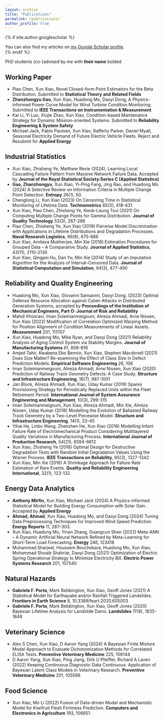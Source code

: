 ```yaml
---
layout: archive
title: "Publications"
permalink: /publications/
author_profile: true
---
```


{% if site.author.googlescholar %}
  <div class="wordwrap">You can also find my articles on <a href="{{site.author.googlescholar}}">my Google Scholar profile</a>.</div>
{% endif %}

PhD students (co-)advised by me with **their name** bolded

## Working Paper
- Piao Chen, Xun Xiao, Novel Closed-form Point Estimators for the Beta Distribution. Submitted to **Statistical Theory and Related Fields**
- **Zhanzhongyu Gao**, Xun Xiao, Huadong Mo, Daoyi Dong, A Physics-informed Power Curve Model for Wind Turbine Condition Monitoring. Submitted to **IEEE Transactions on Instrumentation & Measurement**
- Kai Li, Yi Luo, Xiujie Zhao, Xun Xiao, Condition-based Maintenance Strategy for Dynamic Mission-oriented Systems. Submitted to **Reliability Engineering & System Safety**
- Michael Jack, Pablo Paulsen, Xun Xiao, Rafferty Parker, Daniel Myall, Seasonal Electricity Demand of Future Electric Vehicle Fleets. Reject and Resubmit for **Applied Energy**

## Industrial Statistics
- Xun Xiao, Zhisheng Ye, Matthew Revie (2024), Learning Local Cascading Failure Pattern from Massive Network Failure Data. Accepted by **Journal of the Royal Statistical Society:Series C (Applied Statistics)**
- **Gao, Zhanzhongyu**, Xun Xiao, Yi-Ping Fang, Jing Rao, and Huadong Mo (2024) A Selective Review on Information Criteria in Multiple Change Point Detection. **Entropy** 26(1), 50.
- Chenglong Li, Xun Xiao (2023) On Censoring Time in Statistical Monitoring of Lifetime Data. **Technometrics** 65(3), 418-431
- Xun Xiao, Piao Chen, Zhisheng Ye, Kwok-Leung Tsui (2021) On Computing Multiple Change Points for Gamma Distribution. **Journal of Quality Technology** 53(3), 267-288
- Piao Chen, Zhisheng Ye, Xun Xiao (2019) Pairwise Model Discrimination with Applications in Lifetime Distributions and Degradation Processes. **Naval Research Logistics**, 66(8), 675-686
- Xun Xiao, Amitava Mukherjee, Min Xie (2016) Estimation Procedures for Grouped Data – A Comparative Study. **Journal of Applied Statistics**, 43(11), 2110-2130
- Xun Xiao, Qingpei Hu, Dan Yu, Min Xie (2014) Study of an Imputation Algorithm for the Analysis of Interval-Censored Data. **Journal of Statistical Computation and Simulation**, 84(3), 477-490

## Reliability and Quality Engineering 
- Huadong Mo, Xun Xiao, Giovanni Sansavini, Daoyi Dong. (2023) Optimal Defense Resource Allocation against Cyber-Attacks in Distributed Generation Systems, accepted by **Proceedings of the Institution of Mechanical Engineers, Part O: Journal of Risk and Reliability**
- Mahdi Khosravi, Iman Soleimanmeigouni, Alireza Ahmadi, Arne Nissen, Xun Xiao (2022) Modification of Correlation Optimized Warping Method for Position Alignment of Condition Measurements of Linear Assets. **Measurement** 201, 111707
- Xun Xiao, Huadong Mo, Mike Ryan, and Daoyi Dong (2021) Reliability Analysis of Aging Control System via Stability Margins. **Journal of Manufacturing Systems** 61, 808–818
- Amjed Tahir, Kwabena Ebo Bennin, Xun Xiao, Stephen Macdonell (2021) Does Size Matter? Re-examining the Effect of Class Size in Defect Prediction Models. **Empirical Software Engineering** 26, 106
- Iman Soleimanmeigouni, Alireza Ahmadi, Arne Nissen, Xun Xiao (2020) Prediction of Railway Track Geometry Defects: A Case Study. **Structure and Infrastructure Engineering**, 16(7), 987-1001
- Jan Block, Alireza Ahmadi, Xun Xiao, Uday Kumar (2019) Spares Provisioning Strategy for Periodically Replaced Units within the Fleet Retirement Period. **International Journal of System Assurance Engineering and Management**, 10(3), 299-315
- Iman Soleimanmeigouni, Xun Xiao, Alireza Ahmadi, Min Xie, Alireza Nissen, Uday Kumar (2018) Modelling the Evolution of Ballasted Railway Track Geometry by a Two-Level Piecewise Model. **Structure and Infrastructure Engineering**, 14(1), 33-45
- Yihai He, Linbo Wang, Zhenzhen He, Xun Xiao (2016) Modelling Infant Failure Rate of Electromechanical Product Considering Multilayered Quality Variations in Manufacturing Process. **International Journal of Production Research**, 54(21), 6594-6612
- Xun Xiao, Zhisheng Ye (2016) Optimal Design for Destructive Degradation Tests with Random Initial Degradation Values Using the Wiener Process. **IEEE Transactions on Reliability**, 65(3), 1327-1342
- Xun Xiao, Min Xie (2016) A Shrinkage Approach for Failure Rate Estimation of Rare Events. **Quality and Reliability Engineering International**, 32(1), 123-132

## Energy Data Analytics
- **Anthony Mirfin**, Xun Xiao, Michael Jack (2024) A Physics-informed Statistical Model for Building Energy Consumption with Solar Gain. Accepted by **Applied Energy**
- **Ahmad, Ahmad**, Xun Xiao, Huadong Mo, and Daoyi Dong (2024) Tuning Data Preprocessing Techniques for Improved Wind Speed Prediction. **Energy Reports** 11, 287–303.
- Xun Xiao, Huadong Mo, Yinan Zhang, Guangcun Shan (2022) Meta-ANN – A Dynamic Artificial Neural Network Refined by Meta-Learning for Short-Term Load Forecasting. **Energy** 246, 123418
- Muhammad Sharjeel, Houssem Bouchekara, Huadong Mo, Xun Xiao, Mohammad Shoaib Shahriar, Daoyi Dong (2021) Optimization of Electric Spring Operational Strategy to Minimize Electricity Bill. **Electric Power Systems Research** 201, 107540
  
## Natural Hazards
- **Gabriele F. Porta**, Mark Bebbington, Xun Xiao, Geoff Jones (2021) A Statistical Model for Earthquake and/or Rainfall Triggered Landslides. **Frontiers in Earth Science** 8, 10.3389/feart.2020.605003
-	**Gabriele F. Porta**, Mark Bebbington, Xun Xiao, Geoff Jones (2020) Bayesian Lifetime Analysis for Landslide Dams. **Landslides** 17(8), 1835-1848

## Veterinary Science
- Alex S Chen, Xun Xiao, D Aaron Yang (2024) A Bayesian Finite Mixture Model Approach to Evaluate Dichotomization Methods for Correlated ELISA Tests. **Preventive Veterinary Medicine** 225, 106144
- D Aaron Yang, Xun Xiao, Ping Jiang, Dirk U Pfeiffer, Richard A Laven (2022) Keeping Continuous Diagnostic Data Continuous: Application of Bayesian Latent Class Models in Veterinary Research. **Preventive Veterinary Medicine** 201, 105596

## Food Science
- Xun Xiao, Mo Li (2022) Fusion of Data-driven Model and Mechanistic Model for Kiwifruit Flesh Firmness Prediction. **Computers and Electronics in Agriculture** 193, 106651.

<!--{% include base_path %}-->

<!--{% for post in site.publications reversed %}-->
<!--  {% include archive-single.html %}-->
<!--{% endfor %}-->
